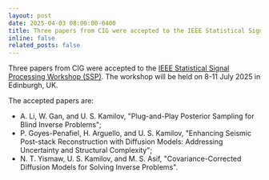 ```yaml
---
layout: post
date: 2025-04-03 08:00:00-0400
title: Three papers from CIG were accepted to the IEEE Statistical Signal Processing Workshop (SSP).
inline: false
related_posts: false
---
```


 Three papers from CIG were accepted to the [IEEE Statistical Signal Processing Workshop (SSP)](https://2025.ieeessp.org/). The workshop will be held on 8-11 July 2025 in Edinburgh, UK. 

 The accepted papers are:
 <ul>
 	<li>A. Li, W. Gan, and U. S. Kamilov, "Plug-and-Play Posterior Sampling for Blind Inverse Problems";</li>
 	<li>P. Goyes-Penafiel, H. Arguello, and U. S. Kamilov, "Enhancing Seismic Post-stack Reconstruction with Diffusion Models: Addressing Uncertainty and Structural Complexity";</li>
 	<li>N. T. Yismaw, U. S. Kamilov, and M. S. Asif, "Covariance-Corrected Diffusion Models for Solving Inverse Problems".</li>
 </ul>